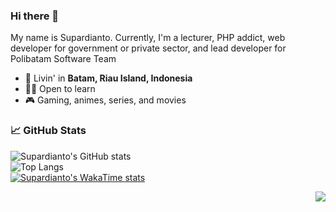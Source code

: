 ### Hi there 👋

My name is Supardianto. Currently, I'm a lecturer, PHP addict, web developer for government or private sector, and lead developer for Polibatam Software Team

- 🗼 Livin' in **Batam, Riau Island, Indonesia**
- 👨‍💻 Open to learn
- 🎮 Gaming, animes, series, and movies

### 📈 GitHub Stats

![Supardianto's GitHub stats](https://github-readme-stats.vercel.app/api?username=indi6oblin&show_icons=true&theme=default)<br/>
![Top Langs](https://github-readme-stats.vercel.app/api/top-langs/?username=indi6oblin&layout=compact)<br/>
[![Supardianto's WakaTime stats](https://github-readme-stats.vercel.app/api/wakatime?username=@indi6oblin&layout=compact)](https://github.com/anuraghazra/github-readme-stats)<br/>

<img src="https://komarev.com/ghpvc/?username=indi6oblin&color=blue&style=flat-square&label=visitors" align="right" />
